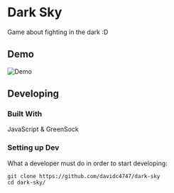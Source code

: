 # Dark Sky

Game about fighting in the dark :D

## Demo

![Demo](demos/DarkSky-peck.gif)

## Developing

### Built With
JavaScript & GreenSock


### Setting up Dev

What a developer must do in order to start developing:

```shell
git clone https://github.com/davidc4747/dark-sky
cd dark-sky/
```